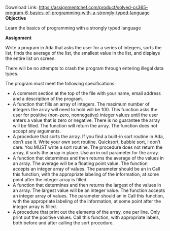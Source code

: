 Download Link: https://assignmentchef.com/product/solved-cs365-program-6-basics-of-programming-with-a-strongly-typed-language
<br>
<strong>Objective </strong>

Learn the basics of programming with a strongly typed language

<strong>Assignment </strong>

Write a program in Ada that asks the user for a series of integers, sorts the list, finds the average of the list, the smallest value in the list, and displays the entire list on screen.

There will be no attempts to crash the program through entering illegal data types.

The program must meet the following specifications:

<ul>

 <li>A comment section at the top of the file with your name, email address and a description of the program.</li>

 <li>A function that fills an array of integers. The maximum number of integers the array will need to hold will be 100. This function asks the user for positive (non-zero, nonnegative) integer values until the user enters a value that is zero or negative. There is no guarantee the array will be filled. The function will return the array. The function does not accept any arguments.</li>

 <li>A procedure that sorts the array. If you find a built-in sort routine in Ada, don’t use it. Write your own sort routine. Quicksort, bubble sort, I don’t care. You MUST write a sort routine. The procedure does not return the array, it sorts the array in place. Use an in out parameter for the array.</li>

 <li>A function that determines and then returns the average of the values in an array. The average will be a floating point value. The function accepts an integer array of values. The parameter should be an in Call this function, with the appropriate labeling of the information, at some point after the integer array is filled.</li>

 <li>A function that determines and then returns the largest of the values in an array. The largest value will be an integer value. The function accepts an integer array of values. The parameter should an in Call this function, with the appropriate labeling of the information, at some point after the integer array is filled.</li>

 <li>A procedure that print out the elements of the array, one per line. Only print out the positive values. Call this function, with appropriate labels, both before and after calling the sort procedure.</li>

</ul>